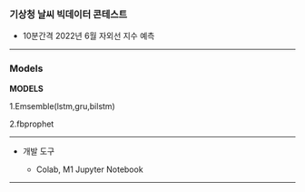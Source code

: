 <h3>기상청 날씨 빅데이터 콘테스트</h3>

- 10분간격 2022년 6월 자외선 지수 예측

---

<h3>Models</h3>

**MODELS**

1.Emsemble(lstm,gru,bilstm)

2.fbprophet

---

- 개발 도구

  - Colab, M1 Jupyter Notebook

---

